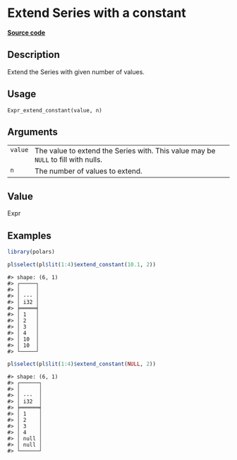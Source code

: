 

# Extend Series with a constant

[**Source code**](https://github.com/pola-rs/r-polars/tree/d562252dbb77de7e06ca3e6150d74a2c709763bc/R/expr__expr.R#L3021)

## Description

Extend the Series with given number of values.

## Usage

<pre><code class='language-R'>Expr_extend_constant(value, n)
</code></pre>

## Arguments

<table>
<tr>
<td style="white-space: nowrap; font-family: monospace; vertical-align: top">
<code id="Expr_extend_constant_:_value">value</code>
</td>
<td>
The value to extend the Series with. This value may be <code>NULL</code>
to fill with nulls.
</td>
</tr>
<tr>
<td style="white-space: nowrap; font-family: monospace; vertical-align: top">
<code id="Expr_extend_constant_:_n">n</code>
</td>
<td>
The number of values to extend.
</td>
</tr>
</table>

## Value

Expr

## Examples

``` r
library(polars)

pl$select(pl$lit(1:4)$extend_constant(10.1, 2))
```

    #> shape: (6, 1)
    #> ┌─────┐
    #> │     │
    #> │ --- │
    #> │ i32 │
    #> ╞═════╡
    #> │ 1   │
    #> │ 2   │
    #> │ 3   │
    #> │ 4   │
    #> │ 10  │
    #> │ 10  │
    #> └─────┘

``` r
pl$select(pl$lit(1:4)$extend_constant(NULL, 2))
```

    #> shape: (6, 1)
    #> ┌──────┐
    #> │      │
    #> │ ---  │
    #> │ i32  │
    #> ╞══════╡
    #> │ 1    │
    #> │ 2    │
    #> │ 3    │
    #> │ 4    │
    #> │ null │
    #> │ null │
    #> └──────┘
